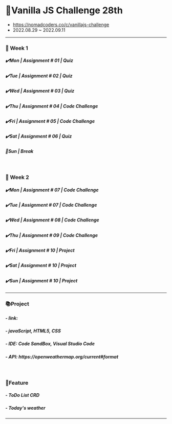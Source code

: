 # 🌱Vanilla JS Challenge 28th

- https://nomadcoders.co/c/vanillajs-challenge
- 2022.08.29 ~ 2022.09.11

<hr />

<h3>📅 Week 1</h3>
<h5>✔️Mon | Assignment # 01 | Quiz</h5>
<h5>✔️Tue | Assignment # 02 | Quiz</h5>
<h5>✔️Wed | Assignment # 03 | Quiz</h5>
<h5>✔️Thu | Assignment # 04 | Code Challenge</h5>
<h5>✔️Fri | Assignment # 05 | Code Challenge</h5>
<h5>✔️Sat | Assignment # 06 | Quiz</h5>
<h5>🌴Sun | Break</h5>

<br />

<h3>📅 Week 2</h3>
<h5>✔️Mon | Assignment # 07 | Code Challenge</h5>
<h5>✔️Tue | Assignment # 07 | Code Challenge</h5>
<h5>✔️Wed | Assignment # 08 | Code Challenge</h5>
<h5>✔️Thu | Assignment # 09 | Code Challenge</h5>
<h5>✔️Fri | Assignment # 10 | Project</h5>
<h5>✔️Sat | Assignment # 10 | Project</h5>
<h5>✔️Sun | Assignment # 10 | Project</h5>

<hr/>

<h3>📚Project</h3>
<h5>- link: </h5>
<h5>- javaScript, HTML5, CSS</h5>
<h5>- IDE: Code SandBox, Visual Studio Code</h5>
<h5>- API: https://openweathermap.org/current#format</h5>

<br />

<h3>📃Feature</h3>
<h5>- ToDo List CRD</h5>
<h5>- Today's weather</h5>

<hr />
<br />
